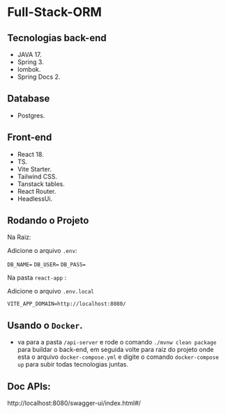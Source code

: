 # Full-Stack-ORM

## Tecnologias back-end

- JAVA 17.
- Spring 3.
- lombok.
- Spring Docs 2.

## Database

- Postgres.

## Front-end

- React 18.
- TS.
- Vite Starter.
- Tailwind CSS.
- Tanstack tables.
- React Router.
- HeadlessUi.


## Rodando o Projeto


Na Raiz: 

Adicione o arquivo `.env`:

`DB_NAME=`
`DB_USER=`
`DB_PASS= `

Na pasta `react-app` : 

Adicione o arquivo `.env.local`

`VITE_APP_DOMAIN=http://localhost:8080/`

## Usando o `Docker`.

- va para a pasta `/api-server` e rode o comando `./mvnw clean package` para buildar o back-end, em seguida volte para raiz do projeto onde esta o arquivo `docker-compose.yml` e digite o comando `docker-compose up` para subir todas tecnologias juntas.

## Doc APIs:

http://localhost:8080/swagger-ui/index.html#/
